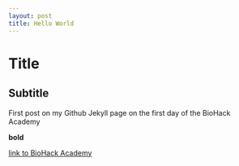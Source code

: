 ```yaml
---
layout: post
title: Hello World
---
```


# Title

## Subtitle

First post on my Github Jekyll page on the first day of the BioHack Academy

**bold**

[link to BioHack Academy](http://biohackacademy.github.io/)
